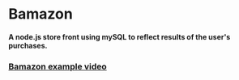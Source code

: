 # Bamazon

#### A node.js store front using mySQL to reflect results of the user's purchases.

### [Bamazon example video](https://drive.google.com/file/d/1trNrj05sZwAKylXOK5fMoFbv7FfLE3a2/view)